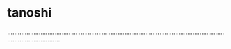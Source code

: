 # tanoshi

..........................................................................................................................................................